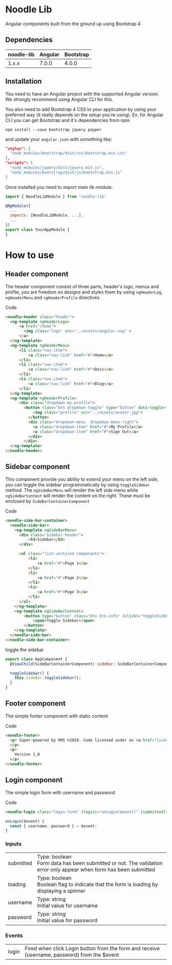 # Noodle Lib

Angular components built from the ground up using Bootstrap 4

## Dependencies

<table>
  <thead>
    <tr>
      <th>noodle-lib</th>
      <th>Angular</th>
      <th>Bootstrap</th>
    </tr>
  </thead>
  <tbody>
    <tr>
      <td>1.x.x</td>
      <td>7.0.0</td>
      <td>4.0.0</td>
    </tr>
  </tbody>
</table>

## Installation

You need to have an Angular project with the supported Angular version. We strongly recommend using Angular CLI for this.

You also need to add Bootstrap 4 CSS to your application by using your preferred way (it really depends on the setup you're using). Ex. for Angular CLI you can get Bootstrap and it's dependencies from npm 

```
npm install --save bootstrap jquery popper
```

and update your `angular.json` with something like:

```JSON
"styles": [
  "node_modules/bootstrap/dist/css/bootstrap.min.css"
],
"scripts": [
  "node_modules/jquery/dist/jquery.min.js",
  "node_modules/bootstrap/dist/js/bootstrap.min.js"
]
```

Once installed you need to import main lib module:

```JavaScript
import { NoodleLibModule } from 'noodle-lib'

@NgModule({
  ...
  imports: [NoodleLibModule, ...],
  ...
})
export class YourAppModule {
}
```

# How to use

## Header component

The header component consist of three parts, header's logo, menus and profile, you are freedom on designs and styles them by using `ngHeaderLog`, `ngHeaderMenu` and `ngHeaderProfile` directives

Code
```html
<noodle-header class="header">
  <ng-template ngHeaderLogo>
      <a href="/home">
        <img class="logo" src="../assets/angular.svg" >
      </a>
  </ng-template>
  <ng-template ngHeaderMenu>
      <li class="nav-item">
          <a class="nav-link" href="#">Home</a>
      </li>
      <li class="nav-item">
          <a class="nav-link" href="#">Docs</a>
      </li>
      <li class="nav-item">
          <a class="nav-link" href="#">Blog</a>
      </li>
  </ng-template>
  <ng-template ngHeaderProfile>
      <div class="dropdown my-profile">
        <button class="btn dropdown-toggle" type="button" data-toggle="dropdown">
            <img class="profile" src="../assets/avatar.jpg">
          </button>
          <div class="dropdown-menu  dropdown-menu-right">
            <a class="dropdown-item" href="#">My Profile</a>
            <a class="dropdown-item" href="#">Sign Out</a>
          </div>
        </div>
  </ng-template>
</noodle-header>
```

## Sidebar component

This component provide you ability to extend your menu on the left side, you can toggle the sidebar programmatically by using `toggleSidebar` method. The `ngSideBarMenu` will render the left side menu while `ngSideBarContent` will render the content on the right. These must be enclosed by `SideBarContainerComponent`

Code
```html
<noodle-side-bar-container>
  <noodle-side-bar>
    <ng-template ngSideBarMenu>
      <div class="sidebar-header">
          <h3>Sidebar</h3>
      </div>

      <ul class="list-unstyled components">
          <li>
              <a href="#">Page 1</a>
          </li>
          <li>
              <a href="#">Page 2</a>
          </li>
          <li>
              <a href="#">Page 3</a>
          </li>
      </ul>
    </ng-template>
    <ng-template ngSideBarContent>
        <button type="button" class="btn btn-info" (click)="toggleSidebar()">
            <span>Toggle Sidebar</span>
        </button>
    </ng-template>
  </noodle-side-bar>
</noodle-side-bar-container>
```

toggle the sidebar
```JavaScript
export class AppComponent {
  @ViewChild(SideBarContainerComponent) sideBar: SideBarContainerComponent

  toggleSidebar() {
    this.sideBar.toggleSidebar();
  }
}
```

## Footer component

The simple footer component with static content

Code
```html
<noodle-footer>
  <p> Super-powered by KMS ©2019. Code licensed under an <a href="license" title="License text">MIT-style License</a>. Documentation licensed under <a href="http://creativecommons.org/licenses/by/4.0/">CC BY 4.0</a>.
  </p>
  <p>
    Version 1.0
  </p>
</noodle-footer>
```

## Login component

The simple login form with username and password

Code
```html
<noodle-login class="login-form" (login)="onLogin($event)" [submitted]="submitted" [loading]="loggingIn"></noodle-login>
```

```JavaScript
onLogin($event) {
  const { username, password } = $event;
}
```

### Inputs
<table>
  <tbody>
    <tr>
      <td>submitted</td>
      <td colspan="3">
        Type: boolean
        </br>
        Form data has been submitted or not. The validation error only appear when form has been submitted
      </td>
    </tr>
    <tr>
      <td>loading</td>
      <td>
        Type: boolean
        </br>
        Boolean flag to indicate that the form is loading by displaying a spinner
      </td>
    </tr>
      <tr>
      <td>username</td>
      <td>
        Type: string
        </br>
        Initial value for username
      </td>
    </tr>
    </tr>
      <tr>
      <td>password</td>
      <td>
        Type: string
        </br>
        Initial value for password
      </td>
    </tr>
  </tbody>
</table>

### Events
<table>
  <tbody>
    <tr>
      <td>login</td>
      <td>
        Fired when click Login button from the form and receive {username, password} from the $event
      </td>
    </tr>
  </tbody>
</table>

